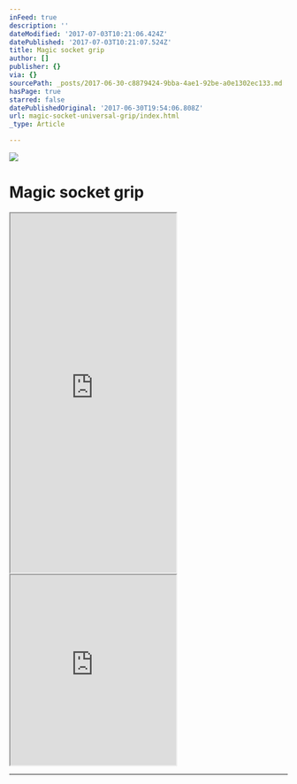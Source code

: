 ```yaml
---
inFeed: true
description: ''
dateModified: '2017-07-03T10:21:06.424Z'
datePublished: '2017-07-03T10:21:07.524Z'
title: Magic socket grip
author: []
publisher: {}
via: {}
sourcePath: _posts/2017-06-30-c8879424-9bba-4ae1-92be-a0e1302ec133.md
hasPage: true
starred: false
datePublishedOriginal: '2017-06-30T19:54:06.808Z'
url: magic-socket-universal-grip/index.html
_type: Article

---
```

![](https://the-grid-user-content.s3-us-west-2.amazonaws.com/a9b96062-ec81-4b09-9aea-0c840bfcb274.png)

# **Magic socket grip**

<iframe src="https://the-grid.github.io/ed-userhtml/?g=eJx9kMFqwzAQRO_5CqFDsSG25ZjEpbVc6BeEHnotqrSJFWwkVhs7_vvKcdtLoZdleTs7DNMYOzJrJB_mLJBDyMqyLmux3_O2KeKx3TTrDBqtJ0azB8kJblRc1KhWyllALXlH5MNTUSjvc9CTNbl2Q7FK8kt4-bF-MIrUh-8VnRwOUjsDK4oD5E6UdSYOWSU4053CACT5lU7Z4xJpdWv_j9Oy2xGduWp6RTcFwITraH12aCEcAd_cJCu-5aOFKcgzWpPsxLZKWW8DJQeRMlKfPSxbVH2_zu9RfRdHFkCh7u5k-Ykklvi3w_T5N_FmrfMLPSZ60w" height="650" style=""></iframe>

<iframe src="https://the-grid.github.io/ed-userhtml/?g=eJyNzEEOwiAQQNGrkDlAIdGSaKCJuvAC7AnSsRDbQoZJ9Piy8AAu_188E0QifFpIzPUsZQ3EO1IbkAuVIZZNXk_HUfuLHpVW3t3WHF9DaPUDwgVakC14VypMJm-LeBSakSwoEI3i_-wd-YeGtYsg3nnmZOGgupQwL6lf3WMyMkxfX7E5xQ" height="344" style=""></iframe>

---